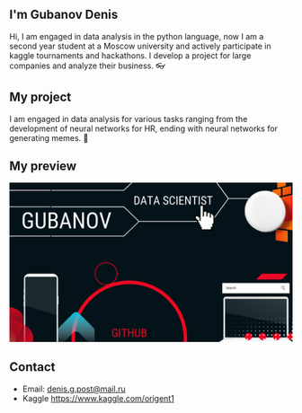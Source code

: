 ## I'm Gubanov Denis
Hi, I am engaged in data analysis in the python language, now I am a second year student at a Moscow university and actively participate in kaggle tournaments and hackathons. I develop a project for large companies and analyze their business. 👓

## My project
I am engaged in data analysis for various tasks ranging from the development of neural networks for HR, ending with neural networks for generating memes. 🤑

## My preview
![BIO](/image1.png "BIO")

## Contact
- Email: denis.g.post@mail.ru
- Kaggle https://www.kaggle.com/origent1
